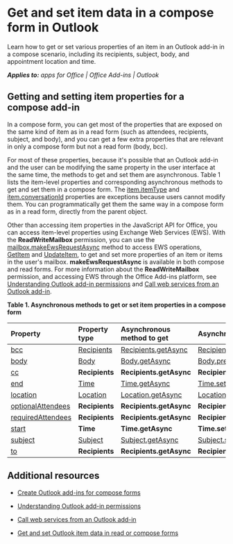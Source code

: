 
# Get and set item data in a compose form in Outlook
Learn how to get or set various properties of an item in an Outlook add-in in a compose scenario, including its recipients, subject, body, and appointment location and time.

 _**Applies to:** apps for Office | Office Add-ins | Outlook_


## Getting and setting item properties for a compose add-in


In a compose form, you can get most of the properties that are exposed on the same kind of item as in a read form (such as attendees, recipients, subject, and body), and you can get a few extra properties that are relevant in only a compose form but not a read form (body, bcc). 

For most of these properties, because it's possible that an Outlook add-in and the user can be modifying the same property in the user interface at the same time, the methods to get and set them are asynchronous. Table 1 lists the item-level properties and corresponding asynchronous methods to get and set them in a compose form. The  [item.itemType](http://dev.outlook.com/reference/add-ins/Office.context.mailbox.item.html) and [item.conversationId](http://dev.outlook.com/reference/add-ins/Office.context.mailbox.item.html) properties are exceptions because users cannot modify them. You can programmatically get them the same way in a compose form as in a read form, directly from the parent object.

Other than accessing item properties in the JavaScript API for Office, you can access item-level properties using Exchange Web Services (EWS). With the  **ReadWriteMailbox** permission, you can use the [mailbox.makeEwsRequestAsync](http://dev.outlook.com/reference/add-ins/Office.context.mailbox.html) method to access EWS operations, [GetItem](http://msdn.microsoft.com/en-us/library/e3590b8b-c2a7-4dad-a014-6360197b68e4%28Office.15%29.aspx) and [UpdateItem](http://msdn.microsoft.com/en-us/library/5d027523-e0bc-4da2-b60b-0cb9fc1fdfe4%28Office.15%29.aspx), to get and set more properties of an item or items in the user's mailbox.  **makeEwsRequestAsync** is available in both compose and read forms. For more information about the **ReadWriteMailbox** permission, and accessing EWS through the Office Add-ins platform, see [Understanding Outlook add-in permissions](../outlook/privacy/understanding-outlook-add-in-permissions.md) and [Call web services from an Outlook add-in](../outlook/web-services.md).


**Table 1. Asynchronous methods to get or set item properties in a compose form**


|**Property**|**Property type**|**Asynchronous method to get**|**Asynchronous method(s) to set**|
|:-----|:-----|:-----|:-----|
|[bcc](http://dev.outlook.com/reference/add-ins/Office.context.mailbox.item.html)|[Recipients](http://dev.outlook.com/reference/add-ins/Recipients.html)|[Recipients.getAsync](http://dev.outlook.com/reference/add-ins/Recipients.html)|[Recipients.addAsync](http://dev.outlook.com/reference/add-ins/Recipients.html)[Recipients.setAsync](http://dev.outlook.com/reference/add-ins/Recipients.html)|
|[body](http://dev.outlook.com/reference/add-ins/Office.context.mailbox.item.html)|[Body](http://dev.outlook.com/reference/add-ins/Body.html)|[Body.getAsync](http://dev.outlook.com/reference/add-ins/Body.html)|[Body.prependAsync](http://dev.outlook.com/reference/add-ins/Body.html)[Body.setAsync](http://dev.outlook.com/reference/add-ins/Body.html)[Body.setSelectedDataAsync](http://dev.outlook.com/reference/add-ins/Body.html)|
|[cc](http://dev.outlook.com/reference/add-ins/Office.context.mailbox.item.html)|**Recipients**|**Recipients.getAsync**|**Recipients.addAsync** **Recipients.setAsync**|
|[end](http://dev.outlook.com/reference/add-ins/Office.context.mailbox.item.html)|[Time](http://dev.outlook.com/reference/add-ins/Time.html)|[Time.getAsync](http://dev.outlook.com/reference/add-ins/Time.html)|[Time.setAsync](http://dev.outlook.com/reference/add-ins/Time.html)|
|[location](http://dev.outlook.com/reference/add-ins/Office.context.mailbox.item.html)|[Location](http://dev.outlook.com/reference/add-ins/Location.html)|[Location.getAsync](http://dev.outlook.com/reference/add-ins/Location.html)|[Location.setAsync](http://dev.outlook.com/reference/add-ins/Location.html)|
|[optionalAttendees](http://dev.outlook.com/reference/add-ins/Office.context.mailbox.item.html)|**Recipients**|**Recipients.getAsync**|**Recipients.addAsync** **Recipients.setAsync**|
|[requiredAttendees](http://dev.outlook.com/reference/add-ins/Office.context.mailbox.item.html)|**Recipients**|**Recipients.getAsync**|**Recipients.addAsync** **Recipients.setAsync**|
|[start](http://dev.outlook.com/reference/add-ins/Office.context.mailbox.item.html)|**Time**|**Time.getAsync**|**Time.setAsync**|
|[subject](http://dev.outlook.com/reference/add-ins/Office.context.mailbox.item.html)|[Subject](http://dev.outlook.com/reference/add-ins/Subject.html)|[Subject.getAsync](http://dev.outlook.com/reference/add-ins/Subject.html)|[Subject.setAsync](http://dev.outlook.com/reference/add-ins/Subject.html)|
|[to](http://dev.outlook.com/reference/add-ins/Office.context.mailbox.item.html)|**Recipients**|**Recipients.getAsync**|**Recipients.addAsync** **Recipients.setAsync**|



## Additional resources



- [Create Outlook add-ins for compose forms](../outlook/compose/compose-scenario.md)
    
- [Understanding Outlook add-in permissions](../outlook/privacy/understanding-outlook-add-in-permissions.md)
    
- [Call web services from an Outlook add-in](../outlook/web-services.md)
    
- [Get and set Outlook item data in read or compose forms](../outlook/apis/item-data.md)
    


